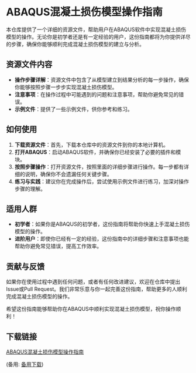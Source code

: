  # ABAQUS混凝土损伤模型操作指南

 本仓库提供了一个详细的资源文件，帮助用户在ABAQUS软件中实现混凝土损伤模型的操作。无论你是初学者还是有一定经验的用户，这份指南都将为你提供详尽的步骤，确保你能够顺利完成混凝土损伤模型的建立与分析。

 ## 资源文件内容

 - **操作步骤详解**：资源文件中包含了从模型建立到结果分析的每一步操作，确保你能够按照步骤一步步实现混凝土损伤模型。
 - **注意事项**：在操作过程中可能遇到的问题和注意事项，帮助你避免常见的错误。
 - **示例文件**：提供了一些示例文件，供你参考和练习。

 ## 如何使用

 1. **下载资源文件**：首先，下载本仓库中的资源文件到你的本地计算机。
 2. **打开ABAQUS**：启动ABAQUS软件，并确保你已经安装了必要的插件和模块。
 3. **按照步骤操作**：打开资源文件，按照里面的详细步骤进行操作。每一步都有详细的说明，确保你不会遗漏任何关键步骤。
 4. **练习与实践**：建议你在完成操作后，尝试使用示例文件进行练习，加深对操作步骤的理解。

 ## 适用人群

 - **初学者**：如果你是ABAQUS的初学者，这份指南将帮助你快速上手混凝土损伤模型的操作。
 - **进阶用户**：即使你已经有一定的经验，这份指南中的详细步骤和注意事项也能帮助你避免常见错误，提高工作效率。

 ## 贡献与反馈

 如果你在使用过程中遇到任何问题，或者有任何改进建议，欢迎在仓库中提出Issue或Pull Request。我们非常乐意与你一起完善这份指南，帮助更多的人顺利完成混凝土损伤模型的操作。

 希望这份指南能够帮助你在ABAQUS中顺利实现混凝土损伤模型，祝你操作顺利！

 ## 下载链接
 [ABAQUS混凝土损伤模型操作指南](https://pan.quark.cn/s/3d0b10d3b07a) 

 (备用: [备用下载](https://pan.baidu.com/s/1TBwrkfyoyJ1bXkpp_jkagw?pwd=1234))
